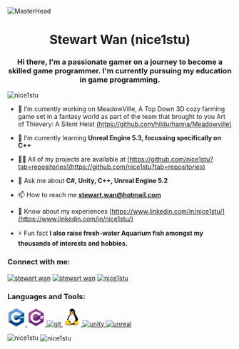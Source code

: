 ![MasterHead](https://mir-s3-cdn-cf.behance.net/project_modules/2800_opt_1/79731568097599.5b50bca477735.jpg)

<h1 align="center">Stewart Wan (nice1stu)</h1>
<h3 align="center">Hi there, I'm a passionate gamer on a journey to become a skilled game programmer. I'm currently pursuing my education in game programming.</h3>

<p align="left"> <img src="https://komarev.com/ghpvc/?username=nice1stu&label=Profile%20views&color=0e75b6&style=flat" alt="nice1stu" /> </p>

- 🔭 I’m currently working on MeadowVille, A Top Down 3D cozy farming game set in a fantasy world as part of the team that brought to you Art of Thievery: A Silent Heist [(https://github.com/hildurhanna/Meadowville)](https://github.com/hildurhanna/Meadowville)

- 🌱 I’m currently learning **Unreal Engine 5.3, focussing specifically on C++**

- 👨‍💻 All of my projects are available at [https://github.com/nice1stu?tab=repositories](https://github.com/nice1stu?tab=repositories)

- 💬 Ask me about **C#, Unity, C++, Unreal Engine 5.2**

- 📫 How to reach me **stewart.wan@hotmail.com**

- 📄 Know about my experiences [https://www.linkedin.com/in/nice1stu/](https://www.linkedin.com/in/nice1stu/)

- ⚡ Fun fact **I also raise fresh-water Aquarium fish amongst my thousands of interests and hobbies.**

<h3 align="left">Connect with me:</h3>
<p align="left">
<a href="https://linkedin.com/in/stewart wan" target="blank"><img align="center" src="https://raw.githubusercontent.com/rahuldkjain/github-profile-readme-generator/master/src/images/icons/Social/linked-in-alt.svg" alt="stewart wan" height="30" width="40" /></a>
<a href="https://fb.com/stewart wan" target="blank"><img align="center" src="https://raw.githubusercontent.com/rahuldkjain/github-profile-readme-generator/master/src/images/icons/Social/facebook.svg" alt="stewart wan" height="30" width="40" /></a>
<a href="https://discord.gg/nice1stu" target="blank"><img align="center" src="https://raw.githubusercontent.com/rahuldkjain/github-profile-readme-generator/master/src/images/icons/Social/discord.svg" alt="nice1stu" height="30" width="40" /></a>
</p>

<h3 align="left">Languages and Tools:</h3>
<p align="left"> <a href="https://www.w3schools.com/cpp/" target="_blank" rel="noreferrer"> <img src="https://raw.githubusercontent.com/devicons/devicon/master/icons/cplusplus/cplusplus-original.svg" alt="cplusplus" width="40" height="40"/> </a> <a href="https://www.w3schools.com/cs/" target="_blank" rel="noreferrer"> <img src="https://raw.githubusercontent.com/devicons/devicon/master/icons/csharp/csharp-original.svg" alt="csharp" width="40" height="40"/> </a> <a href="https://git-scm.com/" target="_blank" rel="noreferrer"> <img src="https://www.vectorlogo.zone/logos/git-scm/git-scm-icon.svg" alt="git" width="40" height="40"/> </a> <a href="https://www.linux.org/" target="_blank" rel="noreferrer"> <img src="https://raw.githubusercontent.com/devicons/devicon/master/icons/linux/linux-original.svg" alt="linux" width="40" height="40"/> </a> <a href="https://unity.com/" target="_blank" rel="noreferrer"> <img src="https://www.vectorlogo.zone/logos/unity3d/unity3d-icon.svg" alt="unity" width="40" height="40"/> </a> <a href="https://unrealengine.com/" target="_blank" rel="noreferrer"> <img src="https://raw.githubusercontent.com/kenangundogan/fontisto/036b7eca71aab1bef8e6a0518f7329f13ed62f6b/icons/svg/brand/unreal-engine.svg" alt="unreal" width="40" height="40"/> </a> </p>

<p><img align="left" src="https://github-readme-stats.vercel.app/api/top-langs?username=nice1stu&show_icons=true&locale=en&layout=compact" alt="nice1stu" /></p>

<p>&nbsp;<img align="center" src="https://github-readme-stats.vercel.app/api?username=nice1stu&show_icons=true&locale=en" alt="nice1stu" /></p>
